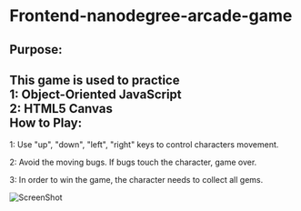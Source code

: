 Frontend-nanodegree-arcade-game
===============================
Purpose: 
-------
This game is used to practice <br/>
1: Object-Oriented JavaScript <br/>
2: HTML5 Canvas <br/>
How to Play:
-----------

1: Use "up", "down", "left", "right" keys to control characters movement.



2: Avoid the moving bugs. If bugs touch the character, game over.


3: In order to win the game, the character needs to collect all gems.







![ScreenShot](https://raw.github.com/hermanwu/frontend-nanodegree-arcade-game/master/images/Rock.png)

